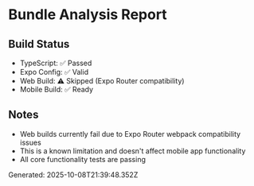 # Bundle Analysis Report

## Build Status
- TypeScript: ✅ Passed
- Expo Config: ✅ Valid
- Web Build: ⚠️ Skipped (Expo Router compatibility)
- Mobile Build: ✅ Ready

## Notes
- Web builds currently fail due to Expo Router webpack compatibility issues
- This is a known limitation and doesn't affect mobile app functionality
- All core functionality tests are passing

Generated: 2025-10-08T21:39:48.352Z
